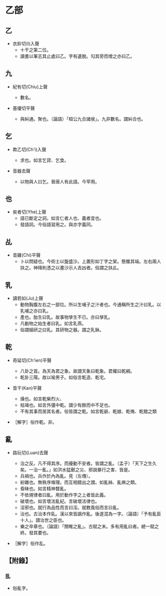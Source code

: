 # 乙部

## 乙

- 衣肸切(I)入聲
    - 十干之第二位。
    - 讀書以筆志其止處曰乙。字有遺脫。勾其旁而增之亦曰乙。

## 九

- 紀有切(Chiu)上聲
    - 數名。

- 基優切平聲
    - 與糾通。聚也。（論語）「桓公九合諸侯」。九非數名。謂糾合也。

## 乞

- 欺乙切(Ch'i)入聲
    - 求也。如言乞貸、乞食。

- 音器去聲
    - 以物與人曰乞。晉唐人有此語。今罕用。

## 也

- 矣者切(Yhe)上聲
    - 語已斷定之詞。如言仁者人也、義者宜也。
    - 發語詞。今俗語習用之。與亦字義同。

## 乩

- 音雞(Chi)平聲
    - 卜以問疑也。今術士以盤盛沙。上置形如丁字之架。懸錐其端。左右兩人扶之。神降則憑之以畫沙示人吉凶者。俗謂之扶乩。

## 乳

- 讀若如(Ju)上聲
    - 動物胸腹左右之一部位。所以生哺子之汁者也。今通稱所生之汁曰乳。以乳哺之亦曰乳。
    - 產也。胎生曰乳。故事物孳生不已。亦曰孳乳。
    - 凡動物之始生者曰乳。如言乳燕。
    - 俗謂細研之曰乳。其研物之器。謂之乳鉢。

## 乾

- 奇延切(Ch'ien)平聲
    - 八卦之首。為天為君之象。故謂天象曰乾象。君權曰乾綱。
    - 乾卦三陽。故以喻男子。如俗言乾造、乾宅。

- 音干(Kan)平聲
    - 燥也。如言乾柴烈火、
    - 枯竭也。如言外彊中乾。謂少有餘而中不足也。
    - 不有其事而居其名者。俗皆謂之乾。如言乾爺、乾娘、乾脩、乾館之類

- ［解字］俗作乾。非。

## 亂

- 路玩切(Luan)去聲
    - 治之反。凡不得其序。而擾動不安者。皆謂之亂。（孟子）「天下之生久矣。一治一亂。」如洪水猛獸之災、邪說暴行之害、皆是。
    - 兵禍也。兵作於內為亂。見（左傳）。
    - 紛雜也。無秩序條理。而互相錯出之謂。如亂絲、亂麻之類。
    - 昏昧也。如言精神瞀亂。
    - 不依規律者曰亂。用於動作字之上者皆此義。
    - 破壞也。如言壞法亂紀。言破壞法律也。
    - 淫邪也。就行為品性而言曰淫。就教風俗而言曰亂。
    - 治也。古治本作乿。漢以來皆譌作亂。後遂混為一字。（論語）「予有亂臣十人」。謂治世之臣也。
    - 樂之卒章也。（論語）「關睢之亂」。古賦之末。多有用亂曰者。總一賦之終。發其要也。

- ［解字］俗作乱。

## 【附錄】

### 乱
- 俗亂字。

